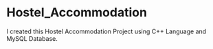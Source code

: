 # Hostel_Accommodation
I created this Hostel Accommodation Project using C++ Language and MySQL Database.

